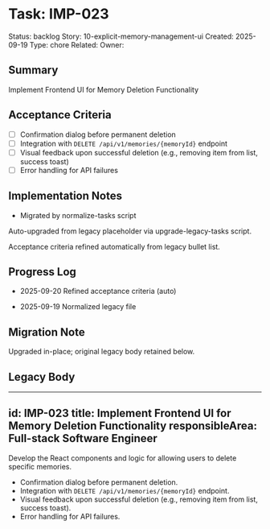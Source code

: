 # Task: IMP-023
Status: backlog
Story: 10-explicit-memory-management-ui
Created: 2025-09-19
Type: chore
Related:
Owner:

## Summary
Implement Frontend UI for Memory Deletion Functionality

## Acceptance Criteria

- [ ] Confirmation dialog before permanent deletion
- [ ] Integration with `DELETE /api/v1/memories/{memoryId}` endpoint
- [ ] Visual feedback upon successful deletion (e.g., removing item from list, success toast)
- [ ] Error handling for API failures

## Implementation Notes
- Migrated by normalize-tasks script

Auto-upgraded from legacy placeholder via upgrade-legacy-tasks script.


Acceptance criteria refined automatically from legacy bullet list.
## Progress Log
- 2025-09-20 Refined acceptance criteria (auto)

- 2025-09-19 Normalized legacy file
## Migration Note
Upgraded in-place; original legacy body retained below.

## Legacy Body
---
id: IMP-023
title: Implement Frontend UI for Memory Deletion Functionality
responsibleArea: Full-stack Software Engineer
---
Develop the React components and logic for allowing users to delete specific memories.
*   Confirmation dialog before permanent deletion.
*   Integration with `DELETE /api/v1/memories/{memoryId}` endpoint.
*   Visual feedback upon successful deletion (e.g., removing item from list, success toast).
*   Error handling for API failures.